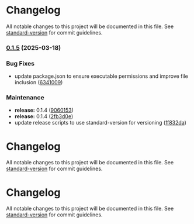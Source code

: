 # Changelog

All notable changes to this project will be documented in this file. See [standard-version](https://github.com/conventional-changelog/standard-version) for commit guidelines.

### [0.1.5](https://github.com/unctad-ai/eregulations-mcp-server/compare/v0.1.4...v0.1.5) (2025-03-18)


### Bug Fixes

* update package.json to ensure executable permissions and improve file inclusion ([6341009](https://github.com/unctad-ai/eregulations-mcp-server/commit/634100927fe7d3f3accb6f2182ede3f3da3c1657))


### Maintenance

* **release:** 0.1.4 ([9060153](https://github.com/unctad-ai/eregulations-mcp-server/commit/9060153276551a58789268b2d94d62fbb2e17019))
* **release:** 0.1.4 ([2fb3d0e](https://github.com/unctad-ai/eregulations-mcp-server/commit/2fb3d0eed6fae77272655a1e1d565c6c5878f004))
* update release scripts to use standard-version for versioning ([ff832da](https://github.com/unctad-ai/eregulations-mcp-server/commit/ff832da4e6cc9df7b467b96c88da2e3ea85c8669))

# Changelog

All notable changes to this project will be documented in this file. See [standard-version](https://github.com/conventional-changelog/standard-version) for commit guidelines.

# Changelog

All notable changes to this project will be documented in this file. See [standard-version](https://github.com/conventional-changelog/standard-version) for commit guidelines.

